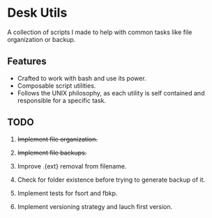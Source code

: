 # Desk Utils

A collection of scripts I made to help with common tasks like file organization or backup.

## Features
- Crafted to work with bash and use its power.
- Composable script utilities.
- Follows the UNIX philosophy, as each utility is self contained and responsible for a specific task.

## TODO

<ol>
    <li>
        <p>
            <s>Implement file organization.</s>
        </p>
    </li>
    <li>
        <p>
            <s>Implement file backups.</s>
        </p>
    </li>
    <li>
        <p>Improve .{ext} removal from filename.</p>
    </li>
    <li>
        <p>Check for folder existence before trying to generate backup of it.</p>
    </li>
    <li>
        <p>Implement tests for fsort and fbkp.</p>
    </li>
    <li>
        <p>Implement versioning strategy and lauch first version.</p>
    </li>
</ol>
